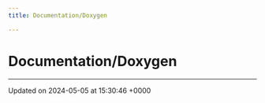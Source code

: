 ```yaml
---
title: Documentation/Doxygen

---
```


# Documentation/Doxygen








-------------------------------

Updated on 2024-05-05 at 15:30:46 +0000
